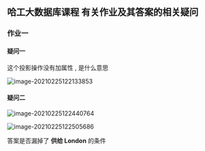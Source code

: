 ## 哈工大数据库课程 有关作业及其答案的相关疑问

### 作业一

#### 疑问一

这个投影操作没有加属性 , 是什么意思 

![image-20210225122133853](https://gitee.com/kevinzhang1999/my-picture/raw/master/uPic/image-20210225122133853-1614226893972.png)

#### 疑问二 

![image-20210225122440764](https://gitee.com/kevinzhang1999/my-picture/raw/master/uPic/image-20210225122440764-1614227080873.png)

![image-20210225122505686](https://gitee.com/kevinzhang1999/my-picture/raw/master/uPic/image-20210225122505686-1614227105800.png)

答案是否漏掉了 **供给 London** 的条件

